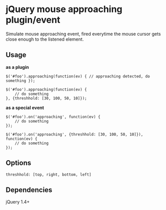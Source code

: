 # jQuery mouse approaching plugin/event

Simulate mouse approaching event, fired everytime the mouse cursor gets close enough to the listened element.

## Usage 

**as a plugin**
    
    $('#foo').approaching(function(ev) { // approaching detected, do something });
    
    $('#foo').approaching(function(ev) {
        // do something
    }, {threshhold: [30, 100, 50, 10]});
    
**as a special event**    

    $('#foo').on('approaching', function(ev) {
        // do something
    });
    
    $('#foo').on('approaching', {threshhold: [30, 100, 50, 10]}), function(ev) {
        // do something
    });
    
## Options 

    threshhold: [top, right, bottom, left]

## Dependencies

jQuery 1.4+

